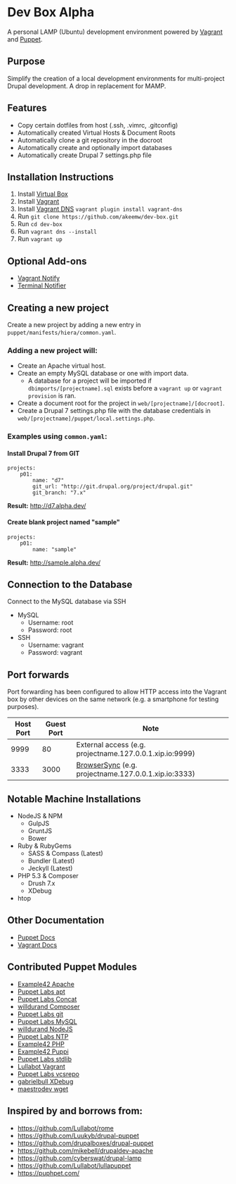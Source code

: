 Dev Box Alpha
=======

A personal LAMP (Ubuntu) development environment powered by [Vagrant](http://www.vagrantup.com/) and [Puppet](http://puppetlabs.com/puppet/what-is-puppet).

## Purpose
Simplify the creation of a local development environments for multi-project Drupal development. A drop in replacement for MAMP.

## Features
* Copy certain dotfiles from host (.ssh, .vimrc, .gitconfig)
* Automatically created Virtual Hosts & Document Roots
* Automatically clone a git repository in the docroot
* Automatically create and optionally import databases
* Automatically create Drupal 7 settings.php file


## Installation Instructions
1. Install [Virtual Box](https://www.virtualbox.org/)
2. Install [Vagrant](http://www.vagrantup.com/)
3. Install [Vagrant DNS](https://github.com/BerlinVagrant/vagrant-dns) `vagrant plugin install vagrant-dns`
4. Run `git clone https://github.com/akeemw/dev-box.git`
5. Run `cd dev-box`
5. Run `vagrant dns --install`
6. Run `vagrant up`

## Optional Add-ons
* [Vagrant Notify](https://github.com/fgrehm/vagrant-notify)
* [Terminal Notifier](https://github.com/alloy/terminal-notifier)

## Creating a new project

Create a new project by adding a new entry in `puppet/manifests/hiera/common.yaml`.

### Adding a new project will:
* Create an Apache virtual host.
* Create an empty MySQL database or one with import data.
	*  A database for a project will be imported if `dbimports/[projectname].sql` exists before a `vagrant up` or `vagrant provision` is ran.
* Create a document root for the project in `web/[projectname]/[docroot]`.
* Create a Drupal 7 settings.php file with the database credentials in `web/[projectname]/puppet/local.settings.php`.

### Examples using `common.yaml`:

#### Install Drupal 7 from GIT

	projects:
		p01:
			name: "d7"
			git_url: "http://git.drupal.org/project/drupal.git"
			git_branch: "7.x"

**Result:** http://d7.alpha.dev/

#### Create blank project named "sample"

	projects:
		p01:
			name: "sample"

**Result:** http://sample.alpha.dev/

## Connection to the Database
Connect to the MySQL database via SSH
* MySQL
	* Username: root
	* Password: root
* SSH
	* Username: vagrant
	* Password: vagrant

## Port forwards
Port forwarding has been configured to allow HTTP access into the Vagrant box by
other devices on the same network (e.g. a smartphone for testing purposes).

| Host Port | Guest Port | Note     |
|-----------|------------|-----------
| 9999      | 80         | External access (e.g. projectname.127.0.0.1.xip.io:9999) |
| 3333      | 3000       | [BrowserSync](http://www.browsersync.io) (e.g. projectname.127.0.0.1.xip.io:3333) |

## Notable Machine Installations
* NodeJS & NPM
  * GulpJS
  * GruntJS
  * Bower
* Ruby & RubyGems
  * SASS & Compass (Latest)
  * Bundler (Latest)
  * Jeckyll (Latest)
* PHP 5.3 & Composer
  * Drush 7.x
  * XDebug
* htop

## Other Documentation
* [Puppet Docs](http://docs.puppetlabs.com/learning/index.html)
* [Vagrant Docs](http://docs.vagrantup.com/v2/)

## Contributed Puppet Modules
* [Example42 Apache](http://forge.puppetlabs.com/example42/apache)
* [Puppet Labs apt](https://github.com/puppetlabs/puppetlabs-apt)
* [Puppet Labs Concat](http://forge.puppetlabs.com/puppetlabs/concat)
* [willdurand Composer](https://github.com/willdurand/puppet-composer)
* [Puppet Labs git](http://forge.puppetlabs.com/example42/git)
* [Puppet Labs MySQL](http://forge.puppetlabs.com/puppetlabs/mysql)
* [willdurand NodeJS](https://forge.puppetlabs.com/willdurand/nodejs)
* [Puppet Labs NTP](http://forge.puppetlabs.com/puppetlabs/ntp)
* [Example42 PHP](http://forge.puppetlabs.com/example42/php)
* [Example42 Puppi](http://forge.puppetlabs.com/example42/puppi)
* [Puppet Labs stdlib](http://forge.puppetlabs.com/puppetlabs/stdlib)
* [Lullabot Vagrant](https://github.com/Lullabot/lullapuppet)
* [Puppet Labs vcsrepo](http://forge.puppetlabs.com/puppetlabs/vcsrepo)
* [gabrielbull XDebug](https://github.com/gabrielbull/puppet-module-xdebug)
* [maestrodev wget](http://forge.puppetlabs.com/maestrodev/wget)


## Inspired by and borrows from:
* https://github.com/Lullabot/rome
* https://github.com/Luukyb/drupal-puppet
* https://github.com/drupalboxes/drupal-puppet
* https://github.com/mikebell/drupaldev-apache
* https://github.com/cyberswat/drupal-lamp
* https://github.com/Lullabot/lullapuppet
* https://puphpet.com/
